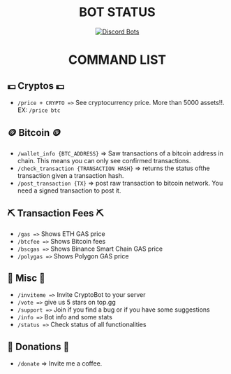 <div align="center">

# BOT STATUS
[![Discord Bots](https://top.gg/api/widget/860134458308821042.svg)](https://top.gg/bot/860134458308821042)

# COMMAND LIST

<div align="left">

## 💵 Cryptos 💵
 - `/price + CRYPTO =>` See cryptocurrency price. More than 5000 assets!!. EX: `/price btc`

## 🪙 Bitcoin 🪙
 - `/wallet_info {BTC_ADDRESS}` => Saw transactions of a bitcoin address in chain. This means you can only see confirmed transactions.
 - `/check_transaction {TRANSACTION HASH}` => returns the status ofthe transaction given a transaction hash.
 - `/post_transaction {TX}` => post raw transaction to bitcoin network. You need a signed transaction to post it.

## ⛏ Transaction Fees ⛏
 - `/gas =>` Shows ETH GAS price
 - `/btcfee =>` Shows Bitcoin fees
 - `/bscgas =>` Shows Binance Smart Chain GAS price
 - `/polygas =>` Shows Polygon GAS price 
 
## 🎈 Misc 🎈
 - `/inviteme =>` Invite CryptoBot to your server
 - `/vote =>` give us 5 stars on top.gg
 - `/support =>` Join if you find a bug or if you have some suggestions
 - `/info =>` Bot info and some stats
 - `/status =>` Check status of all functionalities

## 💖 Donations 💖
 - `/donate` => Invite me a coffee.
